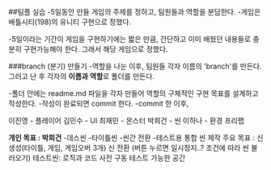 ##팀플 실습
-5일동안 만들 게임의 주제를 정하고, 팀원들과 역할을 분담한다.
-게임은 배틀시티(198)의 유니티 구현으로 정했다.

-5일이라는 기간이 게임을 구현하기에는 짧은 만큼, 간단하고 이미 배웠던 내용들로 충분히 구현가능해야 한다.
그래서 해당 게임으로 정했다.

###branch (분기) 만들기
-역할을 나눈 이후, 팀원들 각자 이름의 'branch'를 만든다. 그러고 난 후 각자의 **이름과 역할**로 폴더를 만든다.

-폴더 안에는 readme.md 파일을 각자 만들어 역할의 구체적인 구현 목표를 설계하고 작성한다.
-작성이 완료되면 commit 한다.
-commit 한 이후,


이진영 - 플레이어
김민수 - UI
최재민 - 몬스터
박희건 - 씬
이하나 - 환경 프리팹

**개인 목표 : 박희건**
-데스씬
-타이틀씬
-씬간 전환
-테스트용 통합 씬 제작 
주요 목표 : 
신 생성(타이틀, 게임, 게임오버 3개)
신 전환 (버튼 누르면 일시정지..? 조건에 따라 씬 불러오기)
테스트씬: 로직과 코드 사전 구동 테스트 가능한 공간

